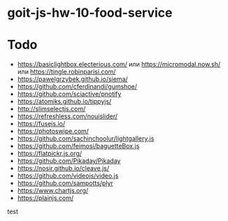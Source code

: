 # goit-js-hw-10-food-service

# Todo

- https://basiclightbox.electerious.com/ или https://micromodal.now.sh/ или
  https://tingle.robinparisi.com/
- https://pawelgrzybek.github.io/siema/
- https://github.com/cferdinandi/gumshoe/
- https://github.com/sciactive/pnotify
- https://atomiks.github.io/tippyjs/
- http://slimselectjs.com/
- https://refreshless.com/nouislider/
- https://fusejs.io/
- https://photoswipe.com/
- https://github.com/sachinchoolur/lightgallery.js
- https://github.com/feimosi/baguetteBox.js
- https://flatpickr.js.org/
- https://github.com/Pikaday/Pikaday
- https://nosir.github.io/cleave.js/
- https://github.com/videojs/video.js
- https://github.com/sampotts/plyr
- https://www.chartjs.org/
- https://plainjs.com/

test
